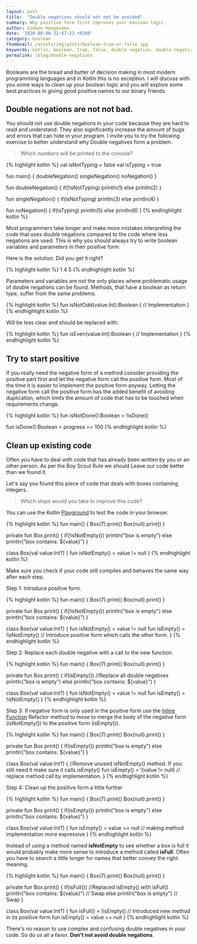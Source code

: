 ```yaml
---
layout: post
title:  "Double negatives should not not be avoided"
summary: Why positive form first improves your boolean logic.
author: Gideon Hoogeveen
date: '2020-08-08 22:47:23 +0200'
category: boolean
thumbnail: /assets/img/posts/boolean-true-or-false.jpg
keywords: kotlin, boolean, true, false, double negation, double negatives
permalink: /blog/double-negations
---
```


Booleans are the bread and butter of decision making in most modern programming languages and in Kotlin this is no exception.
I will discuss with you some ways to clean up your boolean logic and you will explore some best practices in giving good positive names to our binary friends.

## Double negations are not not bad.
You should not use double negations in your code because they are hard to read and understand. They also significantly increase the amount of bugs and errors that can hide in your program. I invite you to try the following exercise to better understand why Double negatives form a problem.

> Which numbers will be printed to the console?

{% highlight kotlin %}
val isNotTyping = false
val isTyping = true

fun main() {
    doubleNegation()
    singleNegation()
    noNegation()
}

fun doubleNegation() {
  if(!isNotTyping)
    println(1)
  else
    println(2)
}

fun singleNegation() {
  if(isNotTyping)
    println(3)
  else
    println(4)
}

fun noNegation() {
  if(isTyping)
    println(5)
  else
    println(6)
}
{% endhighlight kotlin %}

Most programmers take longer and make more mistakes interpreting the code that uses double negations compared to the code where less negations are used. This is why you should always try to write boolean variables and parameters in their positive form.

Here is the solution. Did you get it right?

{% highlight kotlin %}
1
4
5
{% endhighlight kotlin %}

Parameters and variables are not the only places where problematic usage of double negations can be found. Methods, that have a boolean as return type, suffer from the same problems.

{% highlight kotlin %}
fun isNotOdd(value:Int):Boolean {
  // Implementation
}
{% endhighlight kotlin %}

Will be less clear and should be replaced with:

{% highlight kotlin %}
fun isEven(value:Int):Boolean {
  // Implementation
}
{% endhighlight kotlin %}

## Try to start positive

If you really need the negative form of a method consider providing the positive part first and let the negative form call the positive form. Most of the time it is easier to implement the positive form anyway. Letting the negative form call the positive form has the added benefit of avoiding duplication, which limits the amount of code that has to be touched when requirements change.

{% highlight kotlin %}
fun isNotDone():Boolean = !isDone()

fun isDone():Boolean = progress == 100
{% endhighlight kotlin %}

## Clean up existing code

Often you have to deal with code that has already been written by you or an other person. As per the Boy Scout Rule we should Leave our code better than we found it.

Let's say you found this piece of code that deals with boxes containing integers.

> Which steps would you take to improve this code?

You can use the Kotlin [Playground][playground] to test the code in your browser.

{% highlight kotlin %}
fun main() {
    Box(7).print()
    Box(null).print()
}

private fun Box.print() {
    if(!isNotEmpty())
    	println("box is empty")
    else
    	println("box contains: ${value}")
}

class Box(val value:Int?) {
    fun isNotEmpty() = value != null
}
{% endhighlight kotlin %}

Make sure you check if your code still compiles and behaves the same way after each step.

Step 1: Introduce positive form.

{% highlight kotlin %}
fun main() {
    Box(7).print()
    Box(null).print()
}

private fun Box.print() {
    if(!isNotEmpty())
    	println("box is empty")
    else
    	println("box contains: ${value}")
}

class Box(val value:Int?) {
    fun isNotEmpty() = value != null
    fun isEmpty() = !isNotEmpty() // Introduce positive form which calls the other form.
}
{% endhighlight kotlin %}

Step 2: Replace each double negative with a call to the new function.

{% highlight kotlin %}
fun main() {
    Box(7).print()
    Box(null).print()
}

private fun Box.print() {
    if(isEmpty()) //Replace all double negatives
    	println("box is empty")
    else
    	println("box contains: ${value}")
}

class Box(val value:Int?) {
    fun isNotEmpty() = value != null
    fun isEmpty() = !isNotEmpty()
}
{% endhighlight kotlin %}

Step 3:
If negative form is only used in the positive form use the [Inline Function][inline-function] Refactor method to move to merge the body of the negative form (isNotEmpty()) to the positive form (isEmpty()).

{% highlight kotlin %}
fun main() {
    Box(7).print()
    Box(null).print()
}

private fun Box.print() {
    if(isEmpty())
    	println("box is empty")
    else
    	println("box contains: ${value}")
}

class Box(val value:Int?) {
    //Remove unused isNotEmpty() method. If you still need it make sure it calls isEmpty()
    fun isEmpty() = !(value != null) // replace method call by implementation.
}
{% endhighlight kotlin %}

Step 4:
Clean up the positive form a little further

{% highlight kotlin %}
fun main() {
    Box(7).print()
    Box(null).print()
}

private fun Box.print() {
    if(isEmpty())
    	println("box is empty")
    else
    	println("box contains: ${value}")
}

class Box(val value:Int?) {
    fun isEmpty() = value == null // making method implementation more expressive
}
{% endhighlight kotlin %}

Instead of using a method named **isNotEmpty** to see whether a box is full it would probably make more sense to introduce a method called **isFull**. Often you have to search a little longer for names that better convey the right meaning.

{% highlight kotlin %}
fun main() {
    Box(7).print()
    Box(null).print()
}

private fun Box.print() {
    if(isFull()) //Replaced isEmpty() with isFull()
    	println("box contains: ${value}") // Swap
    else
    	println("box is empty") // Swap
}

class Box(val value:Int?) {
    fun isFull() = !isEmpty() // Introduced new method in its positive form
    fun isEmpty() = value == null
}
{% endhighlight kotlin %}

There's no reason to use complex and confusing double negatives in your code. So do us all a favor. **Don't not avoid double negations**.


[inline-function]: https://refactoring.com/catalog/inlineFunction.html
[playground]: https://play.kotlinlang.org/